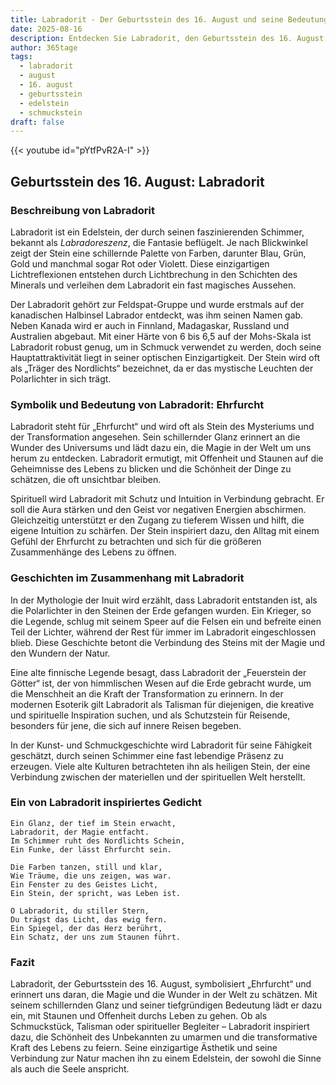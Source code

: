 ```yaml
---
title: Labradorit - Der Geburtsstein des 16. August und seine Bedeutung
date: 2025-08-16
description: Entdecken Sie Labradorit, den Geburtsstein des 16. August, der Ehrfurcht symbolisiert. Seine Symbolik und Geschichte werden Sie inspirieren.
author: 365tage
tags:
  - labradorit
  - august
  - 16. august
  - geburtsstein
  - edelstein
  - schmuckstein
draft: false
---
```


{{< youtube id="pYtfPvR2A-I" >}}

## Geburtsstein des 16. August: Labradorit

### Beschreibung von Labradorit

Labradorit ist ein Edelstein, der durch seinen faszinierenden Schimmer, bekannt als _Labradoreszenz_, die Fantasie beflügelt. Je nach Blickwinkel zeigt der Stein eine schillernde Palette von Farben, darunter Blau, Grün, Gold und manchmal sogar Rot oder Violett. Diese einzigartigen Lichtreflexionen entstehen durch Lichtbrechung in den Schichten des Minerals und verleihen dem Labradorit ein fast magisches Aussehen.

Der Labradorit gehört zur Feldspat-Gruppe und wurde erstmals auf der kanadischen Halbinsel Labrador entdeckt, was ihm seinen Namen gab. Neben Kanada wird er auch in Finnland, Madagaskar, Russland und Australien abgebaut. Mit einer Härte von 6 bis 6,5 auf der Mohs-Skala ist Labradorit robust genug, um in Schmuck verwendet zu werden, doch seine Hauptattraktivität liegt in seiner optischen Einzigartigkeit. Der Stein wird oft als „Träger des Nordlichts“ bezeichnet, da er das mystische Leuchten der Polarlichter in sich trägt.

### Symbolik und Bedeutung von Labradorit: Ehrfurcht

Labradorit steht für „Ehrfurcht“ und wird oft als Stein des Mysteriums und der Transformation angesehen. Sein schillernder Glanz erinnert an die Wunder des Universums und lädt dazu ein, die Magie in der Welt um uns herum zu entdecken. Labradorit ermutigt, mit Offenheit und Staunen auf die Geheimnisse des Lebens zu blicken und die Schönheit der Dinge zu schätzen, die oft unsichtbar bleiben.

Spirituell wird Labradorit mit Schutz und Intuition in Verbindung gebracht. Er soll die Aura stärken und den Geist vor negativen Energien abschirmen. Gleichzeitig unterstützt er den Zugang zu tieferem Wissen und hilft, die eigene Intuition zu schärfen. Der Stein inspiriert dazu, den Alltag mit einem Gefühl der Ehrfurcht zu betrachten und sich für die größeren Zusammenhänge des Lebens zu öffnen.

### Geschichten im Zusammenhang mit Labradorit

In der Mythologie der Inuit wird erzählt, dass Labradorit entstanden ist, als die Polarlichter in den Steinen der Erde gefangen wurden. Ein Krieger, so die Legende, schlug mit seinem Speer auf die Felsen ein und befreite einen Teil der Lichter, während der Rest für immer im Labradorit eingeschlossen blieb. Diese Geschichte betont die Verbindung des Steins mit der Magie und den Wundern der Natur.

Eine alte finnische Legende besagt, dass Labradorit der „Feuerstein der Götter“ ist, der von himmlischen Wesen auf die Erde gebracht wurde, um die Menschheit an die Kraft der Transformation zu erinnern. In der modernen Esoterik gilt Labradorit als Talisman für diejenigen, die kreative und spirituelle Inspiration suchen, und als Schutzstein für Reisende, besonders für jene, die sich auf innere Reisen begeben.

In der Kunst- und Schmuckgeschichte wird Labradorit für seine Fähigkeit geschätzt, durch seinen Schimmer eine fast lebendige Präsenz zu erzeugen. Viele alte Kulturen betrachteten ihn als heiligen Stein, der eine Verbindung zwischen der materiellen und der spirituellen Welt herstellt.

### Ein von Labradorit inspiriertes Gedicht

```
Ein Glanz, der tief im Stein erwacht,  
Labradorit, der Magie entfacht.  
Im Schimmer ruht des Nordlichts Schein,  
Ein Funke, der lässt Ehrfurcht sein.  

Die Farben tanzen, still und klar,  
Wie Träume, die uns zeigen, was war.  
Ein Fenster zu des Geistes Licht,  
Ein Stein, der spricht, was Leben ist.  

O Labradorit, du stiller Stern,  
Du trägst das Licht, das ewig fern.  
Ein Spiegel, der das Herz berührt,  
Ein Schatz, der uns zum Staunen führt.  
```

### Fazit

Labradorit, der Geburtsstein des 16. August, symbolisiert „Ehrfurcht“ und erinnert uns daran, die Magie und die Wunder in der Welt zu schätzen. Mit seinem schillernden Glanz und seiner tiefgründigen Bedeutung lädt er dazu ein, mit Staunen und Offenheit durchs Leben zu gehen. Ob als Schmuckstück, Talisman oder spiritueller Begleiter – Labradorit inspiriert dazu, die Schönheit des Unbekannten zu umarmen und die transformative Kraft des Lebens zu feiern. Seine einzigartige Ästhetik und seine Verbindung zur Natur machen ihn zu einem Edelstein, der sowohl die Sinne als auch die Seele anspricht.